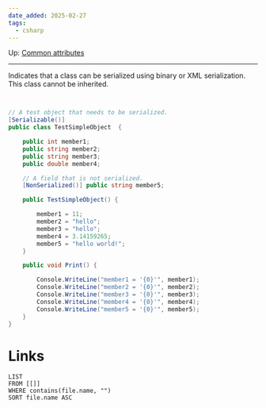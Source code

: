 ```yaml
---
date_added: 2025-02-27
tags:
  - csharp
---
```

Up: [Common attributes](Common%20attributes.md)
___
 Indicates that a class can be serialized using binary or XML serialization. This class cannot be inherited.

```cs


// A test object that needs to be serialized.
[Serializable()]
public class TestSimpleObject  {

    public int member1;
    public string member2;
    public string member3;
    public double member4;

    // A field that is not serialized.
    [NonSerialized()] public string member5;

    public TestSimpleObject() {

        member1 = 11;
        member2 = "hello";
        member3 = "hello";
        member4 = 3.14159265;
        member5 = "hello world!";
    }

    public void Print() {

        Console.WriteLine("member1 = '{0}'", member1);
        Console.WriteLine("member2 = '{0}'", member2);
        Console.WriteLine("member3 = '{0}'", member3);
        Console.WriteLine("member4 = '{0}'", member4);
        Console.WriteLine("member5 = '{0}'", member5);
    }
}
```
# Links
```dataview
LIST
FROM [[]]
WHERE contains(file.name, "")
SORT file.name ASC
```
